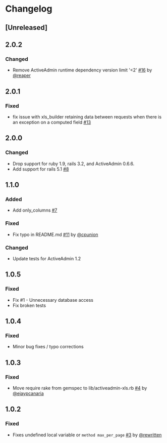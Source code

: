 # Changelog

## [Unreleased]

## 2.0.2

### Changed

* Remove ActiveAdmin runtime dependency version limit '<2' [#16] by [@reaper][]

## 2.0.1

### Fixed

* fix issue with xls_builder retaining data between requests when there is an exception on a computed field [#13][]

## 2.0.0

### Changed

* Drop support for ruby 1.9, rails 3.2, and ActiveAdmin 0.6.6.
* Add support for rails 5.1 [#8][]

## 1.1.0

### Added

* Add only_columns [#7][]

### Fixed

* Fix typo in README.md [#11][] by [@cpunion][]

### Changed

* Update tests for ActiveAdmin 1.2

## 1.0.5

### Fixed

* Fix #1 - Unnecessary database access
* Fix broken tests

## 1.0.4

### Fixed

* Minor bug fixes / typo corrections

## 1.0.3

### Fixed

* Move require rake from gemspec to lib/activeadmin-xls.rb [#4][] by [@ejaypcanaria][]

## 1.0.2

### Fixed

* Fixes undefined local variable or `method max_per_page` [#3][] by [@rewritten][]

<!--- Link List --->
[#3]: https://github.com/thambley/activeadmin-xls/issues/3
[#4]: https://github.com/thambley/activeadmin-xls/pull/4
[#7]: https://github.com/thambley/activeadmin-xls/issues/7
[#8]: https://github.com/thambley/activeadmin-xls/issues/8
[#11]: https://github.com/thambley/activeadmin-xls/pull/11
[#13]: https://github.com/thambley/activeadmin-xls/issues/13
[#16]: https://github.com/thambley/activeadmin-xls/pull/16

[@rewritten]: https://github.com/rewritten
[@ejaypcanaria]: https://github.com/ejaypcanaria
[@cpunion]: https://github.com/cpunion
[@reaper]: https://github.com/reaper

